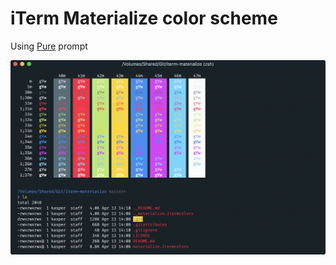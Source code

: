 # iTerm Materialize color scheme
Using [Pure](https://github.com/sindresorhus/pure) prompt

<img src="screenshot.png" width="915">
